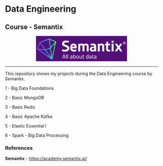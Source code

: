 #  Data Engineering

## Course - Semantix 

<p align="center">
    <img width="300" src="https://github.com/raquelcolares/Data-Engineering_Semantix/blob/main/semantix-logo.png">
</p>

-------

This repository shows my projects during the Data Engineering course by Semantix.

1 - Big Data Foundations

2 - Basic MongoDB 

3 - Basic Redis 

4 - Basic Apache Kafka 

5 - Elastic Essential I

6 - Spark - Big Data Processing


### References

**Semantix** - https://academy.semantix.ai/
